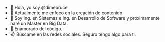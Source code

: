 - 👋 Hola, yo soy @dimebruce
- 👀 Actualmente me enfoco en la creación de contenido
- 🌱 Soy Ing. en Sistemas e Ing. en Desarrollo de Software y próximamente haré un Master en Big Data. 
- 💞️ Enamorado del código. 
- 📫 Búscame en las redes sociales. Seguro tengo algo para ti. 

<!---
dimebruce/dimebruce is a ✨ special ✨ repository because its `README.md` (this file) appears on your GitHub profile.
You can click the Preview link to take a look at your changes.
--->
